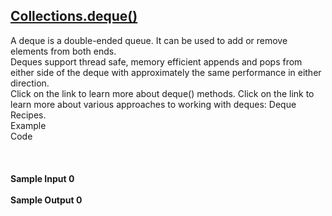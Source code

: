 ## **[Collections.deque()](https://www.hackerrank.com/challenges/py-collections-deque)** 
A deque is a double-ended queue. It can be used to add or remove elements from both ends.<br>Deques support thread safe, memory efficient appends and pops from either side of the deque with approximately the same performance in either direction.<br>Click on the link to learn more about deque() methods.
Click on the link to learn more about various approaches to working with deques: Deque Recipes.<br>Example<br>Code<br><br><br><br>**Sample Input 0**<br><br>**Sample Output 0**<br><br>